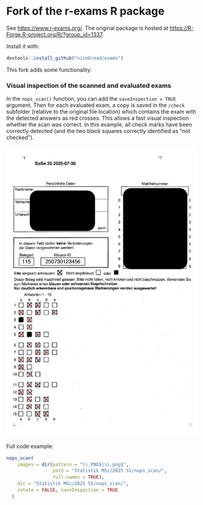# Fork of the r-exams R package

See https://www.r-exams.org/.
The original package is hosted at https://R-Forge.R-project.org/R/?group_id=1337.

Install it with:

```r
devtools::install_github("nicebread/exams")
```

This fork adds some functionality:

### Visual inspection of the scanned and evaluated exams

In the `nops_scan()` function, you can add the `saveInspection = TRUE` argument.
Then for each evaluated exam, a copy is saved in the `/check` subfolder (relative to the original file location) which contains the exam with the detected answers as red crosses. This allows a fast visual inspection whether the scan was correct. In this example, all check marks have been correctly detected (and the two black squares correctly identified as "not checked").

![](img/check_page-3.png)

Full code example:

```r
nops_scan(
    images = dir(pattern = "\\.PNG$|\\.png$",
                 path = "Statistik MSc/2025 SS/nops_scan/", 
                 full.names = TRUE),
    dir = "Statistik MSc/2025 SS/nops_scan/",
    rotate = FALSE, saveInspection = TRUE
  )
```